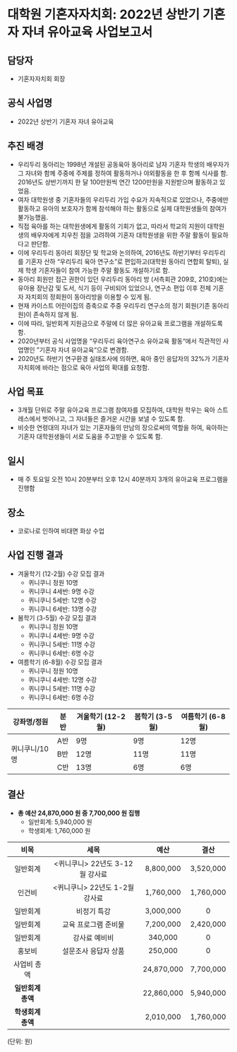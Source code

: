 대학원 기혼자자치회: 2022년 상반기 기혼자 자녀 유아교육 사업보고서
===

## 담당자
- 기혼자자치회 회장

## 공식 사업명
- 2022년 상반기 기혼자 자녀 유아교육

## 추진 배경
- 우리두리 동아리는 1998년 개설된 공동육아 동아리로 남자 기혼자 학생의 배우자가 그 자녀와 함께 주중에 주제를 정하여 활동하거나 야외활동을 한 후 함께 식사를 함. 2016년도 상반기까지 한 달 100만원씩 연간 1200만원을 지원받으며 활동하고 있었음.
- 여자 대학원생 중 기혼자들의 우리두리 가입 수요가 지속적으로 있었으나, 주중에만 활동하고 유아의 보호자가 함께 참석해야 하는 활동으로 실제 대학원생들의 참여가 불가능했음.
- 직접 육아를 하는 대학원생에게 활동의 기회가 없고, 따라서 학교의 지원이 대학원생의 배우자에게 치우친 점을 고려하여 기혼자 대학원생을 위한 주말 활동이 필요하다고 판단함.
- 이에 우리두리 동아리 회장단 및 학교와 논의하여, 2016년도 하반기부터 우리두리를 기혼자 산하 “우리두리 육아 연구소”로 편입하고(대학원 동아리 연합회 탈퇴), 실제 학생 기혼자들이 참여 가능한 주말 활동도 개설하기로 함.
- 동아리 회원만 접근 권한이 있던 우리두리 동아리 방 (서측회관 209호, 210호)에는 유아용 장난감 및 도서, 식기 등이 구비되어 있었으나, 연구소 편입 이후 전체 기혼자 자치회의 정회원이 동아리방을 이용할 수 있게 됨.
- 현재 카이스트 어린이집의 증축으로 주중 우리두리 연구소의 정기 회원(기존 동아리원)이 존속하지 않게 됨.
- 이에 따라, 일반회계 지원금으로 주말에 더 많은 유아교육 프로그램을 개설하도록 함.
- 2020년부터 공식 사업명을 “우리두리 육아연구소 유아교육 활동“에서 직관적인 사업명인 ”기혼자 자녀 유아교육“으로 변경함.
- 2020년도 하반기 연구환경 실태조사에 의하면, 육아 중인 응답자의 32%가 기혼자자치회에 바라는 점으로 육아 사업의 확대를 요청함.

## 사업 목표
- 3개월 단위로 주말 유아교육 프로그램 참여자를 모집하여, 대학원 학우는 육아 스트레스에서 벗어나고, 그 자녀들은 즐거운 시간을 보낼 수 있도록 함.
- 비슷한 연령대의 자녀가 있는 기혼자들의 만남의 장으로써의 역할을 하여, 육아하는 기혼자 대학원생들이 서로 도움을 주고받을 수 있도록 함.

## 일시 
- 매 주 토요일 오전 10시 20분부터 오후 12시 40분까지 3개의 유아교육 프로그램을 진행함

## 장소 
- 코로나로 인하여 비대면 화상 수업

## 사업 진행 결과 
- 겨울학기 (12-2월) 수강 모집 결과
    - 퀴니쿠니 정원 10명
    - 퀴니쿠니 4세반: 9명 수강
    - 퀴니쿠니 5세반: 12명 수강
    - 퀴니쿠니 6세반: 13명 수강
- 봄학기 (3-5월) 수강 모집 결과
    - 퀴니쿠니 정원 10명
    - 퀴니쿠니 4세반: 9명 수강
    - 퀴니쿠니 5세반: 11명 수강
    - 퀴니쿠니 6세반: 6명 수강
- 여름학기 (6-8월) 수강 모집 결과
    - 퀴니쿠니 정원 10명
    - 퀴니쿠니 4세반: 12명 수강
    - 퀴니쿠니 5세반: 11명 수강
    - 퀴니쿠니 6세반: 6명 수강

<table>
<thead>
  <tr>
    <th>강좌명/정원 </th>
    <th>분반 </th>
    <th> 겨울학기 (12-2월) </th>
    <th> 봄학기 (3-5월) </th>
    <th> 여름학기 (6-8월) </th>
  </tr>
</thead>
<tbody>
  <tr>
    <td rowspan="3">퀴니쿠니/10명</td>
    <td>A반</td>
    <td>9명</td>
    <td>9명</td>
    <td>12명</td>
  </tr>
  <tr>
    <td>B반</td>
    <td>12명</td>
    <td>11명</td>
    <td>11명</td>
  </tr>
  <tr>
    <td>C반</td>
    <td>13명</td>
    <td>6명</td>
    <td>6명</td>
  </tr>
</tbody>
</table>


## 결산
- **총 예산 24,870,000 원 중 7,700,000 원 집행**
    - 일반회계: 5,940,000 원
    - 학생회계: 1,760,000 원

| **비목** | **세목** | **예산** | **결산** |
|:---:|:---:|:---:|:---:|
| 일반회계 | <퀴니쿠니> 22년도 3-12월 강사료 |  8,800,000 | 3,520,000 |
| 인건비 | <퀴니쿠니> 22년도 1-2월 강사료 |  1,760,000 | 1,760,000 |
| 일반회계 | 비정기 특강 |  3,000,000 | 0 |
| 일반회계 | 교육 프로그램 준비물 |  7,200,000 | 2,420,000 |
| 일반회계 | 강사료 예비비 |  340,000 | 0 |
| 홍보비 | 설문조사 응답자 상품 |  250,000 | 0 |
| 사업비 총액 |    |  24,870,000 | 7,700,000 |
| **일반회계 총액** |    | 22,860,000 | 5,940,000 | 
| **학생회계 총액** |    | 2,010,000 | 1,760,000|



(단위: 원)
